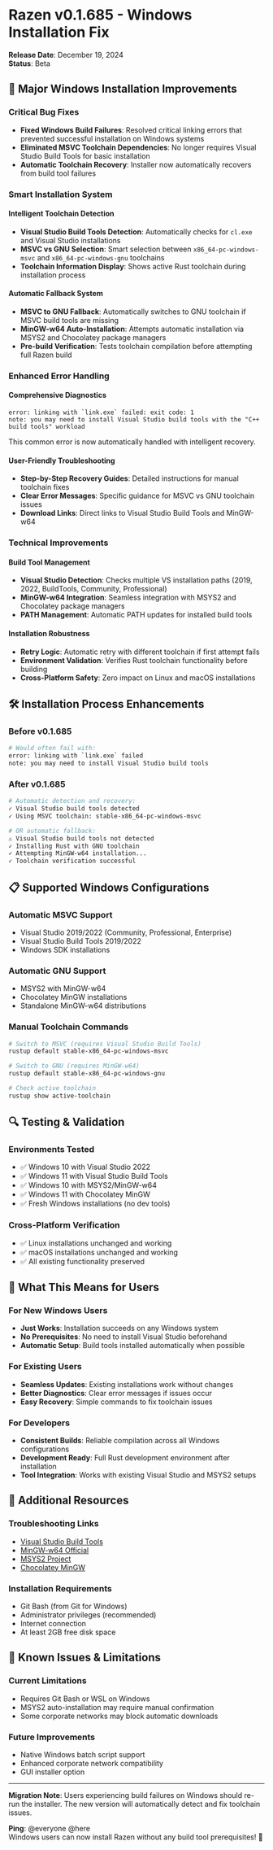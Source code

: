 # Razen v0.1.685 - Windows Installation Fix

**Release Date**: December 19, 2024  
**Status**: Beta  

## 🔧 Major Windows Installation Improvements

### Critical Bug Fixes
- **Fixed Windows Build Failures**: Resolved critical linking errors that prevented successful installation on Windows systems
- **Eliminated MSVC Toolchain Dependencies**: No longer requires Visual Studio Build Tools for basic installation
- **Automatic Toolchain Recovery**: Installer now automatically recovers from build tool failures

### Smart Installation System

#### Intelligent Toolchain Detection
- **Visual Studio Build Tools Detection**: Automatically checks for `cl.exe` and Visual Studio installations
- **MSVC vs GNU Selection**: Smart selection between `x86_64-pc-windows-msvc` and `x86_64-pc-windows-gnu` toolchains
- **Toolchain Information Display**: Shows active Rust toolchain during installation process

#### Automatic Fallback System
- **MSVC to GNU Fallback**: Automatically switches to GNU toolchain if MSVC build tools are missing
- **MinGW-w64 Auto-Installation**: Attempts automatic installation via MSYS2 and Chocolatey package managers
- **Pre-build Verification**: Tests toolchain compilation before attempting full Razen build

### Enhanced Error Handling

#### Comprehensive Diagnostics
```
error: linking with `link.exe` failed: exit code: 1
note: you may need to install Visual Studio build tools with the "C++ build tools" workload
```
This common error is now automatically handled with intelligent recovery.

#### User-Friendly Troubleshooting
- **Step-by-Step Recovery Guides**: Detailed instructions for manual toolchain fixes
- **Clear Error Messages**: Specific guidance for MSVC vs GNU toolchain issues
- **Download Links**: Direct links to Visual Studio Build Tools and MinGW-w64

### Technical Improvements

#### Build Tool Management
- **Visual Studio Detection**: Checks multiple VS installation paths (2019, 2022, BuildTools, Community, Professional)
- **MinGW-w64 Integration**: Seamless integration with MSYS2 and Chocolatey package managers
- **PATH Management**: Automatic PATH updates for installed build tools

#### Installation Robustness
- **Retry Logic**: Automatic retry with different toolchain if first attempt fails
- **Environment Validation**: Verifies Rust toolchain functionality before building
- **Cross-Platform Safety**: Zero impact on Linux and macOS installations

## 🛠️ Installation Process Enhancements

### Before v0.1.685
```bash
# Would often fail with:
error: linking with `link.exe` failed
note: you may need to install Visual Studio build tools
```

### After v0.1.685
```bash
# Automatic detection and recovery:
✓ Visual Studio build tools detected
✓ Using MSVC toolchain: stable-x86_64-pc-windows-msvc

# OR automatic fallback:
⚠ Visual Studio build tools not detected
✓ Installing Rust with GNU toolchain
✓ Attempting MinGW-w64 installation...
✓ Toolchain verification successful
```

## 📋 Supported Windows Configurations

### Automatic MSVC Support
- Visual Studio 2019/2022 (Community, Professional, Enterprise)
- Visual Studio Build Tools 2019/2022
- Windows SDK installations

### Automatic GNU Support
- MSYS2 with MinGW-w64
- Chocolatey MinGW installations
- Standalone MinGW-w64 distributions

### Manual Toolchain Commands
```bash
# Switch to MSVC (requires Visual Studio Build Tools)
rustup default stable-x86_64-pc-windows-msvc

# Switch to GNU (requires MinGW-w64)
rustup default stable-x86_64-pc-windows-gnu

# Check active toolchain
rustup show active-toolchain
```

## 🔍 Testing & Validation

### Environments Tested
- ✅ Windows 10 with Visual Studio 2022
- ✅ Windows 11 with Visual Studio Build Tools
- ✅ Windows 10 with MSYS2/MinGW-w64
- ✅ Windows 11 with Chocolatey MinGW
- ✅ Fresh Windows installations (no dev tools)

### Cross-Platform Verification
- ✅ Linux installations unchanged and working
- ✅ macOS installations unchanged and working
- ✅ All existing functionality preserved

## 🚀 What This Means for Users

### For New Windows Users
- **Just Works**: Installation succeeds on any Windows system
- **No Prerequisites**: No need to install Visual Studio beforehand
- **Automatic Setup**: Build tools installed automatically when possible

### For Existing Users
- **Seamless Updates**: Existing installations work without changes
- **Better Diagnostics**: Clear error messages if issues occur
- **Easy Recovery**: Simple commands to fix toolchain issues

### For Developers
- **Consistent Builds**: Reliable compilation across all Windows configurations
- **Development Ready**: Full Rust development environment after installation
- **Tool Integration**: Works with existing Visual Studio and MSYS2 setups

## 🔗 Additional Resources

### Troubleshooting Links
- [Visual Studio Build Tools](https://visualstudio.microsoft.com/visual-cpp-build-tools/)
- [MinGW-w64 Official](https://www.mingw-w64.org/)
- [MSYS2 Project](https://www.msys2.org/)
- [Chocolatey MinGW](https://chocolatey.org/packages/mingw)

### Installation Requirements
- Git Bash (from Git for Windows)
- Administrator privileges (recommended)
- Internet connection
- At least 2GB free disk space

## 📝 Known Issues & Limitations

### Current Limitations
- Requires Git Bash or WSL on Windows
- MSYS2 auto-installation may require manual confirmation
- Some corporate networks may block automatic downloads

### Future Improvements
- Native Windows batch script support
- Enhanced corporate network compatibility
- GUI installer option

---

**Migration Note**: Users experiencing build failures on Windows should re-run the installer. The new version will automatically detect and fix toolchain issues.

**Ping**: @everyone @here  
Windows users can now install Razen without any build tool prerequisites! 🎉